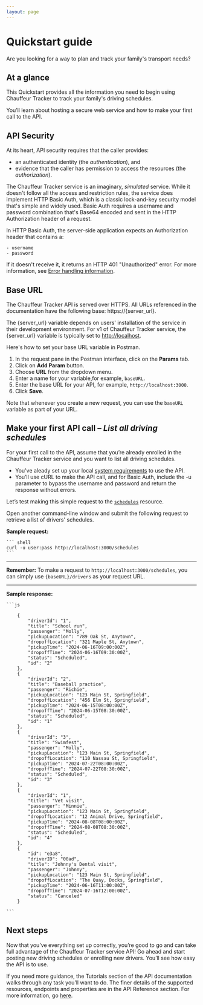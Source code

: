 ```yaml
---
layout: page
---
```


# Quickstart guide

Are you looking for a way to plan and track your family's transport needs?

## At a glance

This Quickstart provides all the information you need to begin using Chauffeur Tracker to track your family's driving schedules.

You’ll learn about hosting a secure web service and how to make your first call to the API.

## API Security

At its heart, API security requires that the caller provides:

- an authenticated identity (the *authentication*), and
- evidence that the caller has permission to access the resources (the *authorization*).

The Chauffeur Tracker service is an imaginary, *simulated* service. While it doesn't follow all the access and restriction rules, the service does implement HTTP Basic Auth, which is a classic lock-and-key security model that's simple and widely used. Basic Auth requires a username and password combination that's Base64 encoded and sent in the HTTP Authorization header of a request.

In HTTP Basic Auth, the server-side application expects an Authorization header that contains a:

    - username 
    - password

If it doesn't receive it, it returns an HTTP 401 "Unauthorized" error. For more information, see [Error handling information](../reference/3-error-handling.md).

## Base URL

The Chauffeur Tracker API is served over HTTPS. All URLs referenced in the documentation have the following base: https://{server_url}.

The {server_url} variable depends on users' installation of the service in their development environment. For v1 of Chauffeur Tracker service, the {server_url} variable is typically set to <http://localhost>.

Here's how to set your base URL variable in Postman.

1. In the request pane in the Postman interface, click on the **Params** tab.
1. Click on **Add Param** button.
1. Choose **URL** from the dropdown menu.
1. Enter a name for your variable,for example, ```baseURL```.
1. Enter the base URL for your API, for example, ```http://localhost:3000```.
1. Click **Save**.  

Note that whenever you create a new request, you can use the ```baseURL``` variable as part of your URL.

## Make your first API call – *List all driving schedules*

For your first call to the API, assume that you’re already enrolled in the Chauffeur Tracker service and you want to list all driving schedules.

- You've aleady set up your local [system requirements](../get-started/1-prereqs.md) to use the API.
- You’ll use cURL to make the API call, and for Basic Auth, include the -u parameter to bypass the username and password and return the response without errors.

Let’s test making this simple request to the [`schedules`](../reference/1-resources/schedules.md) resource.  

Open another command-line window and submit the following request to retrieve a list of drivers' schedules.

**Sample request:**

    ``` shell
    curl -u user:pass http://localhost:3000/schedules
    ```

---
**Remember:**
To make a request to ```http://localhost:3000/schedules```, you can simply use ```{baseURL}/drivers``` as your request URL.

---

**Sample response:**

    ```js

        {
            "driverId": "1",
            "title": "School run",
            "passenger": "Molly",
            "pickupLocation": "789 Oak St, Anytown",
            "dropoffLocation": "321 Maple St, Anytown",
            "pickupTime": "2024-06-16T09:00:00Z",
            "dropoffTime": "2024-06-16T09:30:00Z",
            "status": "Scheduled",
            "id": "2"
        },
        {
            "driverId": "2",
            "title": "Baseball practice",
            "passenger": "Richie",
            "pickupLocation": "123 Main St, Springfield",
            "dropoffLocation": "456 Elm St, Springfield",
            "pickupTime": "2024-06-15T08:00:00Z",
            "dropoffTime": "2024-06-15T08:30:00Z",
            "status": "Scheduled",
            "id": "1"
        },
        {
            "driverId": "3",
            "title": "Swimfest",
            "passenger": "Molly",
            "pickupLocation": "123 Main St, Springfield",
            "dropoffLocation": "110 Nassau St, Springfield",
            "pickupTime": "2024-07-22T08:00:00Z",
            "dropoffTime": "2024-07-22T08:30:00Z",
            "status": "Scheduled",
            "id": "3"
        },
        {
            "driverId": "1",
            "title": "Vet visit",
            "passenger": "Minnie",
            "pickupLocation": "123 Main St, Springfield",
            "dropoffLocation": "12 Animal Drive, Springfield",
            "pickupTime": "2024-08-08T08:00:00Z",
            "dropoffTime": "2024-08-08T08:30:00Z",
            "status": "Scheduled",
            "id": "4"
        },
        {
            "id": "e3a8",
            "driverID": "00ad",
            "title": "Johnny's Dental visit",
            "passenger": "Johnny",
            "pickupLocation": "123 Main St, Springfield",
            "dropoffLocation": "The Quay, Docks, Springfield",
            "pickupTime": "2024-06-16T11:00:00Z",
            "dropoffTime": "2024-07-16T12:00:00Z",
            "status": "Canceled"
        }

    ```

## Next steps

Now that you’ve everything set up correctly, you’re good to go and can take full advantage of the Chauffeur Tracker service API! Go ahead and start posting new driving schedules or enrolling new drivers. You’ll see how easy the API is to use.

If you need more guidance, the Tutorials section of the API documentation walks through any task you’ll want to do. The finer details of the supported resources, endpoints and properties are in the API Reference section. For more information, go [here](../index.md).
